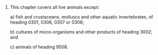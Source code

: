 1. This chapter covers all live animals except:

    a) fish and crustaceans, molluscs and other aquatic invertebrates, of heading 0301, 0306, 0307 or 0308;

    b) cultures of micro-organisms and other products of heading 3002; and

    c) animals of heading 9508.
